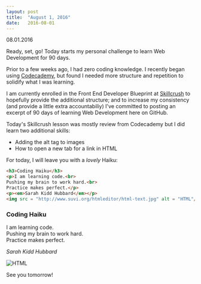 ```yaml
---
layout: post
title:  "August 1, 2016"
date:   2016-08-01
---
```

08.01.2016

Ready, set, go! Today starts my personal challenge to learn Web Development for 90 days.

Prior to a few weeks ago, I had zero coding knowledge. I recently began using [Codecademy](https://www.codecademy.com/),
but found I needed more structure and repetition to solidify what I was learning.

I am currently enrolled in the Front End Developer Blueprint at [Skillcrush](http://www.skillcrush.com) to hopefully
provide the additional structure; and to increase my consistency (and provide a little extra accountabiliy)
I've committed to posting an excerpt of 90 days of learning Web Development here on GitHub.

Today's Skillcrush lesson was mostly review from Codecademy but I did learn two additional skills:
- Adding the alt tag to images
- How to open a new tab for a link in HTML

For today, I will leave you with a *lovely* Haiku:

```html
<h3>Coding Haiku</h3>
<p>I am learning code.<br>
Pushing my brain to work hard.<br>
Practice makes perfect.</p>
<p><em>Sarah Kidd Hubbard</em></p>
<img src = "http://www.suvi.org/htmleditor/html-text.jpg" alt = "HTML"/>
```

<h3>Coding Haiku</h3>
<p>I am learning code.<br>
Pushing my brain to work hard.<br>
Practice makes perfect.</p>
<p><em>Sarah Kidd Hubbard</em></p>
<img src = "http://www.suvi.org/htmleditor/html-text.jpg" alt = "HTML"/>

See you tomorrow!
